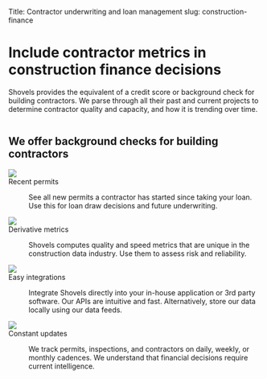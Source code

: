 Title: Contractor underwriting and loan management
slug: construction-finance

<!-- hero -->
<div class="relative isolate overflow-hidden my-16">
  <div class="mx-auto max-w-7xl px-6 flex flex-col md:flex-row md:justify-between">
    <div class="mx-auto max-w-lg lg:mx-0">
      <h1 class="text-4xl font-bold tracking-tightsm:text-6xl text-gray-900">Include contractor metrics in construction
        finance decisions</h1>
      <p class="mt-6 text-lg leading-8 text-gray-900">Shovels provides the equivalent of a credit score or background
        check for building contractors. We parse through all their past and current projects to determine contractor
        quality and capacity, and how it is trending over time.</p>
    </div>
    <div class="">
      <img class="max-h-[500px]" src="theme/images/finance/hero.svg" alt="">
    </div>
  </div>
</div>

<!-- elaboration -->
<div class="my-24">
  <div class="mx-auto max-w-7xl px-6">
    <div class="mx-auto max-w-2xl text-center">
      <h2 class="elaboration-title">
        We offer background checks for building
        contractors</h2>
    </div>
    <!-- 'table' -->
    <dl class="elaboration-container xl:grid-cols-4">
      <div class="elaboration-card">
        <dt class="">
          <div class="mb-6">
            <img src="theme/images/finance/icon_permits.svg">
          </div>
          <span class="elaboration-card_title">Recent permits</span>
        </dt>
        <dd class="mt-1 flex flex-auto flex-col text-base leading-7 text-gray-600">
          <p class="flex-auto">See all new permits a contractor has started since taking
            your loan. Use this for loan draw decisions and future underwriting.</p>
        </dd>
      </div>
      <div class="elaboration-card">
        <dt class="">
          <div class="mb-6">
            <img src="theme/images/finance/icon_metrics.svg">
          </div>
          <span class="elaboration-card_title">Derivative metrics</span>
        </dt>
        <dd class="mt-1 flex flex-auto flex-col text-base leading-7 text-gray-600">
          <p class="flex-auto">Shovels computes quality and speed metrics that are unique
            in the construction data industry. Use them to assess risk and reliability.</p>
        </dd>
      </div>
      <div class="elaboration-card">
        <dt class="">
          <div class="mb-6">
            <img src="theme/images/finance/icon_integrations.svg">
          </div>
          <span class="elaboration-card_title">Easy integrations</span>
        </dt>
        <dd class="mt-1 flex flex-auto flex-col text-base leading-7 text-gray-600">
          <p class="flex-auto">Integrate Shovels directly into your in-house application
            or 3rd party software. Our APIs are intuitive and fast. Alternatively, store our data locally using our data
            feeds.</p>
        </dd>
      </div>
      <div class="elaboration-card">
        <dt class="">
          <div class="mb-6">
            <img src="theme/images/finance/icon_updates.svg">
          </div>
          <span class="elaboration-card_title">Constant updates</span>
        </dt>
        <dd class="mt-1 flex flex-auto flex-col text-base leading-7 text-gray-600">
          <p class="flex-auto">We track permits, inspections, and contractors on daily,
            weekly, or monthly cadences. We understand that financial decisions require current intelligence.</p>
        </dd>
      </div>
    </dl>
  </div>
</div>
